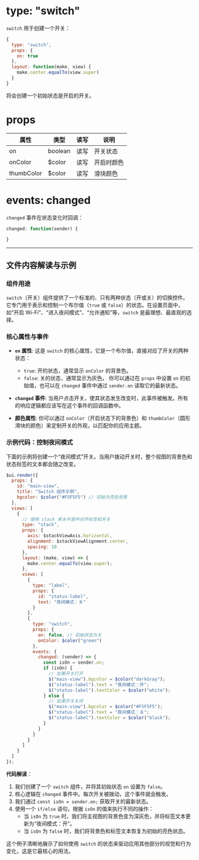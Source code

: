# type: "switch"

`switch` 用于创建一个开关：

```js
{
  type: "switch",
  props: {
    on: true
  },
  layout: function(make, view) {
    make.center.equalTo(view.super)
  }
}
```

将会创建一个初始状态是开启的开关。

# props

属性 | 类型 | 读写 | 说明
---|---|---|---
on | boolean | 读写 | 开关状态
onColor | $color | 读写 | 开启时颜色
thumbColor | $color | 读写 | 滑块颜色

# events: changed

`changed` 事件在状态变化时回调：

```js
changed: function(sender) {
  
}
```

---

## 文件内容解读与示例

### 组件用途

`switch`（开关）组件提供了一个标准的、只有两种状态（开或关）的切换控件。它专门用于表示和控制一个布尔值（`true` 或 `false`）的状态。在设置页面中，如“开启 Wi-Fi”、“进入夜间模式”、“允许通知”等，`switch` 是最理想、最直观的选择。

### 核心属性与事件

- **`on` 属性**: 这是 `switch` 的核心属性，它是一个布尔值，直接对应了开关的两种状态：
  - `true`: 开的状态，通常显示 `onColor` 的背景色。
  - `false`: 关的状态，通常显示为灰色。
  你可以通过在 `props` 中设置 `on` 的初始值，也可以在 `changed` 事件中通过 `sender.on` 读取它的最新状态。

- **`changed` 事件**: 当用户点击开关，使其状态发生改变时，此事件被触发。所有的响应逻辑都应该写在这个事件的回调函数中。

- **颜色属性**: 你可以通过 `onColor`（开启状态下的背景色）和 `thumbColor`（圆形滑块的颜色）来定制开关的外观，以匹配你的应用主题。

### 示例代码：控制夜间模式

下面的示例将创建一个“夜间模式”开关。当用户拨动开关时，整个视图的背景色和状态标签的文本都会随之改变。

```javascript
$ui.render({
  props: {
    id: "main-view",
    title: "Switch 组件示例",
    bgcolor: $color("#F5F5F5") // 初始为亮色背景
  },
  views: [
    {
      // 使用 stack 来水平居中对齐标签和开关
      type: "stack",
      props: {
        axis: $stackViewAxis.horizontal,
        alignment: $stackViewAlignment.center,
        spacing: 10
      },
      layout: (make, view) => {
        make.center.equalTo(view.super);
      },
      views: [
        {
          type: "label",
          props: {
            id: "status-label",
            text: "夜间模式：关"
          }
        },
        {
          type: "switch",
          props: {
            on: false, // 初始状态为关
            onColor: $color("green")
          },
          events: {
            changed: (sender) => {
              const isOn = sender.on;
              if (isOn) {
                // 如果开关打开
                $("main-view").bgcolor = $color("darkGray");
                $("status-label").text = "夜间模式：开";
                $("status-label").textColor = $color("white");
              } else {
                // 如果开关关闭
                $("main-view").bgcolor = $color("#F5F5F5");
                $("status-label").text = "夜间模式：关";
                $("status-label").textColor = $color("black");
              }
            }
          }
        }
      ]
    }
  ]
});
```

**代码解读**：

1.  我们创建了一个 `switch` 组件，并将其初始状态 `on` 设置为 `false`。
2.  核心逻辑在 `changed` 事件中。每次开关被拨动，这个事件就会触发。
3.  我们通过 `const isOn = sender.on;` 获取开关的最新状态。
4.  使用一个 `if/else` 语句，根据 `isOn` 的值来执行不同的操作：
    - 当 `isOn` 为 `true` 时，我们将主视图的背景色变为深灰色，并将标签文本更新为“夜间模式：开”。
    - 当 `isOn` 为 `false` 时，我们将背景色和标签文本恢复为初始的亮色状态。

这个例子清晰地展示了如何使用 `switch` 的状态来驱动应用其他部分的视觉和行为变化，这是它最核心的用法。 
